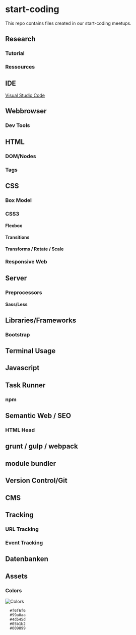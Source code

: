 # start-coding
This repo contains files created in our start-coding meetups.

## Research
### Tutorial
### Ressources

## IDE
[Visual Studio Code](https://code.visualstudio.com/)

## Webbrowser
### Dev Tools

## HTML
### DOM/Nodes
### Tags


## CSS
### Box Model
### CSS3
#### Flexbox
#### Transitions
#### Transforms / Rotate / Scale
### Responsive Web
#### 

## Server

### Preprocessors
#### Sass/Less

## Libraries/Frameworks
### Bootstrap

## Terminal Usage

## Javascript

## Task Runner
### npm

## Semantic Web / SEO
### HTML Head

## grunt / gulp / webpack

## module bundler

## Version Control/Git

## CMS

## Tracking
### URL Tracking
### Event Tracking

## Datenbanken





## Assets

### Colors
![Colors](https://raw.githubusercontent.com/danielhauchler/start-coding/master/_assets/colors.jpg)
```
  #f6f6f6
  #99a0aa
  #4d545d
  #05b1b2
  #009899
```
